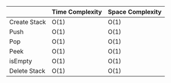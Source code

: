 |              | Time Complexity | Space Complexity |
| ------------ | --------------- | ---------------- |
| Create Stack | O(1)            | O(1)             |
| Push         | O(1)            | O(1)             |
| Pop          | O(1)            | O(1)             |
| Peek         | O(1)            | O(1)             |
| isEmpty      | O(1)            | O(1)             |
| Delete Stack | O(1)            | O(1)             |
